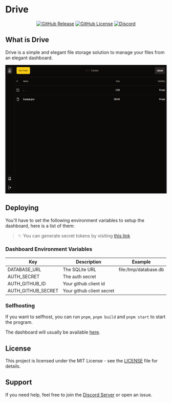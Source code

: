 # Drive

<div align="center">

[![GitHub Release](https://img.shields.io/github/v/release/Lorenzo0111/Drive)](https://github.com/Lorenzo0111/Drive/releases/latest)
[![GitHub License](https://img.shields.io/github/license/Lorenzo0111/Drive)](LICENSE)
[![Discord](https://img.shields.io/discord/1088775598337433662)](https://discord.gg/HT47UQXBqG)

</div>

## What is Drive

Drive is a simple and elegant file storage solution to manage your files from an elegant dashboard.

<img src="https://github.com/Lorenzo0111/Drive/blob/main/media/Dashboard.png?raw=true" height="400" />

## Deploying

You'll have to set the following environment variables to setup the dashboard, here is a list of them:

> ✨ You can generate secret tokens by visiting [this link](https://generate-secret.vercel.app/32)

### Dashboard Environment Variables

| Key                | Description               | Example               |
| ------------------ | ------------------------- | --------------------- |
| DATABASE_URL       | The SQLite URL            | file:/tmp/database.db |
| AUTH_SECRET        | The auth secret           |                       |
| AUTH_GITHUB_ID     | Your github client id     |                       |
| AUTH_GITHUB_SECRET | Your github client secret |                       |

### Selfhosting

If you want to selfhost, you can run `pnpm`, `pnpm build` and `pnpm start` to start the program.

The dashboard will usually be available [here](http://localhost:3000/).

## License

This project is licensed under the MIT License - see the [LICENSE](LICENSE) file for details.

## Support

If you need help, feel free to join the [Discord Server](https://discord.gg/HT47UQXBqG) or open an issue.
